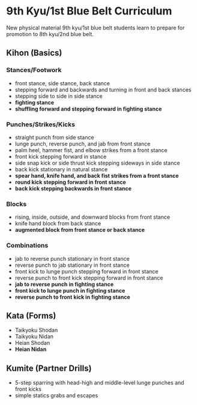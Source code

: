 # 9th Kyu/1st Blue Belt Curriculum

New physical material 9th kyu/1st blue belt students learn to prepare for promotion to 8th kyu/2nd blue belt.

## Kihon (Basics)

### Stances/Footwork

* front stance, side stance, back stance
* stepping forward and backwards and turning in front and back stances
* stepping side to side in side stance
* **fighting stance**
* **shuffling forward and stepping forward in fighting stance**

### Punches/Strikes/Kicks

* straight punch from side stance
* lunge punch, reverse punch, and jab from front stance
* palm heel, hammer fist, and elbow strikes from a front stance
* front kick stepping forward in stance
* side snap kick or side thrust kick stepping sideways in side stance
* back kick stationary in natural stance
* **spear hand, knife hand, and back fist strikes from a front stance**
* **round kick stepping forward in front stance**
* **back kick stepping backwards in front stance**

### Blocks

* rising, inside, outside, and downward blocks from front stance
* knife hand block from back stance
* **augmented block from front stance or back stance**

### Combinations

* jab to reverse punch stationary in front stance
* reverse punch to jab stationary in front stance
* front kick to lunge punch stepping forward in front stance
* reverse punch to front kick stepping forward in front stance
* **jab to reverse punch in fighting stance**
* **front kick to lunge punch in fighting stance**
* **reverse punch to front kick in fighting stance**

## Kata (Forms)

* Taikyoku Shodan
* Taikyoku Nidan
* Heian Shodan
* **Heian Nidan**

## Kumite (Partner Drills)

* 5-step sparring with head-high and middle-level lunge punches and front kicks
* simple statics grabs and escapes
